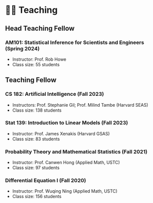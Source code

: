 # 👨‍🏫 Teaching

## Head Teaching Fellow
### AM101: Statistical Inference for Scientists and Engineers (Spring 2024)
- Instructor: Prof. Rob Howe
- Class size: 55 students

## Teaching Fellow
### CS 182: Artificial Intelligence (Fall 2023)
- Instructors: Prof. Stephanie Gil; Prof. Milind Tambe (Harvard SEAS)
- Class size: 138 students

### Stat 139: Introduction to Linear Models (Fall 2023)
- Instructor: Prof. James Xenakis (Harvard GSAS)
- Class size: 83 students

### Probability Theory and Mathematical Statistics (Fall 2021)
- Instructor: Prof. Canwen Hong (Applied Math, USTC)
- Class size: 97 students

### Differential Equation I (Fall 2020)
- Instructor: Prof. Wuqing Ning (Applied Math, USTC)
- Class size: 156 students
